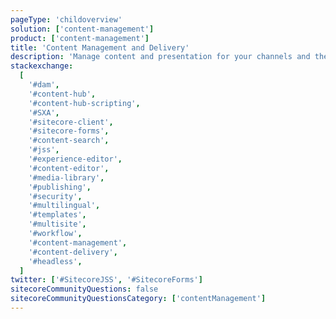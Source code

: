 ```yaml
---
pageType: 'childoverview'
solution: ['content-management']
product: ['content-management']
title: 'Content Management and Delivery'
description: 'Manage content and presentation for your channels and then scale out your delivery'
stackexchange:
  [
    '#dam',
    '#content-hub',
    '#content-hub-scripting',
    '#SXA',
    '#sitecore-client',
    '#sitecore-forms',
    '#content-search',
    '#jss',
    '#experience-editor',
    '#content-editor',
    '#media-library',
    '#publishing',
    '#security',
    '#multilingual',
    '#templates',
    '#multisite',
    '#workflow',
    '#content-management',
    '#content-delivery',
    '#headless',
  ]
twitter: ['#SitecoreJSS', '#SitecoreForms']
sitecoreCommunityQuestions: false
sitecoreCommunityQuestionsCategory: ['contentManagement']
---
```

